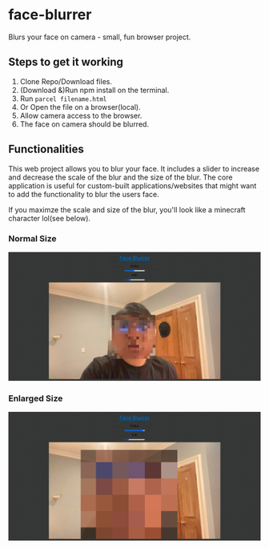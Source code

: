 # face-blurrer
Blurs your face on camera - small, fun browser project.

## Steps to get it working

1. Clone Repo/Download files.
2. (Download &)Run npm install on the terminal.
3. Run ```parcel filename.html```
4. Or Open the file on a browser(local).
5. Allow camera access to the browser.
6. The face on camera should be blurred.

## Functionalities

This web project allows you to blur your face. It includes a slider to increase and decrease the scale of the  blur and the size of the blur.
The core application is useful for custom-built applications/websites that might want to add the functionality to blur the users face.

If you maximze the scale and size of the blur, you'll look like a minecraft character lol(see below).

### Normal Size
![Normal Size Blur](NormalSize.png)


### Enlarged Size
![Enlarged Size Blur](EnlargedSize.png)

